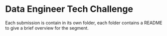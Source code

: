 # Data Engineer Tech Challenge

Each submission is contain in its own folder, each folder contains a README to give a brief overview for the segment.
